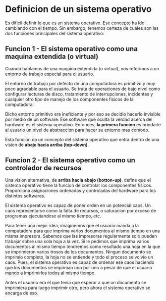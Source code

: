 # Definicion de un sistema operativo

Es dificil definir lo que es un sistema operativo. Ese concepto ha ido cambiando con el tiempo. Sin embargo, tenemos certeza de cuales son las dos funciones principales del sistema operativo:

## Funcion 1 - El sistema operativo como una maquina extendida (o virtual)

Cuando hablamos de una maquina extendida (o virtual), nos referimos a un entorno de trabajo especial para el usuario. 

El entorno de trabajo por defecto de una computadora es primitivo y muy poco agradable para el usuario. Se trata de operaciones de bajo nivel como configurar lecturas de disco, tratamiento de interrupciones, incidentes y cualquier otro tipo de manejo de los componentes fisicos de la computadora.

Dicho entorno primitivo era ineficiente y por eso se decidio hacerlo invisible por medio de un software. Ese software que oculta la verdad acerca del hardware es el sistema operativo. Entonces, **la primera funcion** es brindarle al usuario un nivel de abstraccion para hacer su entorno mas comodo.

Esta funcion da un concepto del sistema operativo que entra dentro de una vision de **abajo hacia arriba (top-down)**.

## Funcion 2 - El sistema operativo como un controlador de recursos

Una vision alternativa, de **arriba hacia abajo (botton-up)**, define que el sistema operativo tiene la funcion de controlar los componentes fisicos. Proporciona asignaciones ordenadas y controladas del hardware para los distintos softwares.

El sistema operativo es capaz de poner orden en un potencial caos. Un caos representarse como la falta de recursos, o saturacion por exceso de programas ejecutandose al mismo tiempo, etc.

Para tener una mejor idea, imaginemos que el usuario manda a la computadora para que imprima varios documentos al mismo tiempo en una misma impresora. Sabemos que las impresoras regularmente solo pueden trabajar sobre una sola hoja a la vez. Si le pedimos que imprima varios documentos al mismo tiempo tendremos como resultado una hoja en la que se imprimieron varios trosos de los documentos. Ningun documento se imprimio completo, la hoja no se entiende y todo el proceso se volvio un caos. Pues, el sistema operativo es capaz de ordenar ese caos haciendo que los documentos se impriman uno por uno a pesar de que el usuario mando a imprimirlos todos al mismo tiempo. 

Antes el usuario era el que tenia que esperar a que un documento se imprimiera para luego imprimir otro, pero ahora el sistema operativo se encarga de eso.